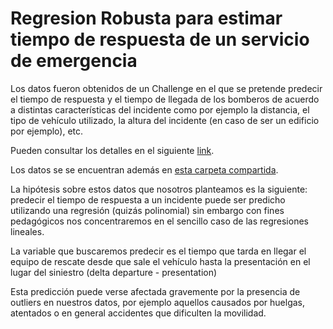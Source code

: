 # Regresion Robusta para estimar tiempo de respuesta de un servicio de emergencia

Los datos fueron obtenidos de un Challenge en el que se pretende predecir el tiempo de respuesta y el tiempo de llegada de los bomberos de acuerdo a distintas 
características del incidente como por ejemplo la distancia, el tipo de vehículo utilizado, la altura del incidente (en caso de ser un edificio por ejemplo), etc.

Pueden consultar los detalles en el siguiente [link](https://paris-fire-brigade.github.io/data-challenge/challenge.html). 

Los datos se se encuentran además en [esta carpeta compartida](https://drive.google.com/drive/folders/1Q5O4kHjfwNxZ-ib8GQG04seCeBl2ywv4?usp=sharing).

La hipótesis sobre estos datos que nosotros planteamos es la siguiente: predecir el tiempo de respuesta a un incidente puede ser predicho utilizando una regresión 
(quizás polinomial) sin embargo con fines pedagógicos nos concentraremos en el sencillo caso de las regresiones lineales.

La variable que buscaremos predecir es el tiempo que tarda en llegar el equipo de rescate desde que sale el vehículo hasta la presentación en el lugar del siniestro (delta departure - presentation)

Esta predicción puede verse afectada gravemente por la presencia de outliers en nuestros datos, por ejemplo aquellos causados por huelgas, atentados o en general accidentes 
que dificulten la movilidad.


